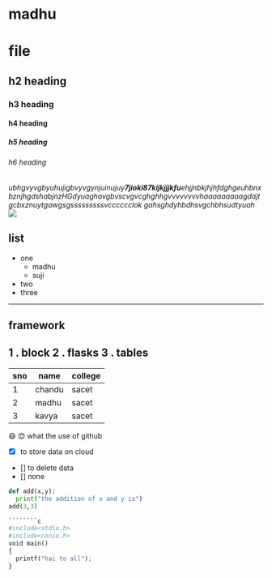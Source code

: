 # madhu 
# file
## h2 heading
### h3 heading
#### h4 heading
##### h5 heading
###### h6 heading
_ubhgvyvgbyuhujigbvyvgynjuinujuy**7jioki87kijkjjjkfu**ehjjnbkjhjhfdghgeuhbnxbznjhgdshabjnzHGdyuaghavgbvscvgvcghghhgvvvvvvvvhaaaaaaaaagdajtgcbxznuytgawgsgsssssssssvcccccclok
gahsghdyhbdhsvgchbhsudtyuah_
<img src="https://www.happybirthdaymsg.com/wp-content/uploads/2019/09/good-morning-images-with-flowers-16.jpg">
## list
- one
  - madhu
  - suji
- two
- three
-----
## framework
1 . block
2 . flasks
3 . tables
------
sno | name | college
----|------|------
1 | chandu | sacet
2 | madhu | sacet
3 | kavya | sacet
:smile:
:heart_eyes:
what the use of github
- [x] to store data on cloud
- [] to delete data
- [] none
```````python
def add(x,y):
  print("the addition of x and y is")
add(3,3)

````````c
#include<stdio.h>
#include<conio.h>
void main()
{
  printf("hai to all");
}
